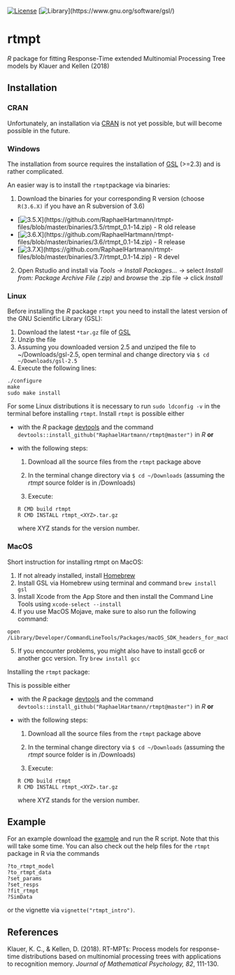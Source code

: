 [![License](https://img.shields.io/badge/license-GPL(>=2)-orange.svg)](http://www.gnu.org/licenses/gpl-2.0.html)
[![Library](https://img.shields.io/badge/library-GSL(>=2.3)-orange.svg)](https://www.gnu.org/software/gsl/)

# rtmpt
*R* package for fitting Response-Time extended Multinomial Processing Tree models by Klauer and Kellen (2018)

## Installation

### CRAN
Unfortunately, an installation via [CRAN](https://cran.r-project.org/) is not yet possible, but will become possible in the future.

### Windows
The installation from source requires the installation of [GSL](https://www.gnu.org/software/gsl/) (>=2.3) and is rather complicated.

An easier way is to install the `rtmpt`package via binaries:
1. Download the binaries for your corresponding R version (choose `R(3.6.X)` if you have an R subversion of 3.6)
* [![3.5.X](https://img.shields.io/badge/binaries-R(3.5.X)-blue.svg)](https://github.com/RaphaelHartmann/rtmpt-files/blob/master/binaries/3.5/rtmpt_0.1-14.zip) - R old release
* [![3.6.X](https://img.shields.io/badge/binaries-R(3.6.X)-blue.svg)](https://github.com/RaphaelHartmann/rtmpt-files/blob/master/binaries/3.6/rtmpt_0.1-14.zip) - R release
* [![3.7.X](https://img.shields.io/badge/binaries-R(3.7.X)-blue.svg)](https://github.com/RaphaelHartmann/rtmpt-files/blob/master/binaries/3.7/rtmpt_0.1-14.zip) - R devel
2. Open Rstudio and install via *Tools -> Install Packages... ->* select *Install from: Package Archive File (.zip)* and *browse* the .zip file *->* click *Install*

### Linux
Before installing the *R* package `rtmpt` you need to install the latest version of the GNU Scientific Library (GSL):
1. Download the latest `*tar.gz` file of [GSL](http://ftpmirror.gnu.org/gsl/)
2. Unzip the file
3. Assuming you downloaded version 2.5 and unziped the file to ~/Downloads/gsl-2.5, open terminal and change directory via ```$ cd ~/Downloads/gsl-2.5```
4. Execute the following lines:
```
./configure
make
sudo make install
```
For some Linux distributions it is necessary to run `sudo ldconfig -v` in the terminal before installing `rtmpt`.
Install `rtmpt` is possible either 

- with the *R* package [devtools](https://cran.r-project.org/web/packages/devtools/index.html) and the command `devtools::install_github("RaphaelHartmann/rtmpt@master")` in *R* **or** 
- with the following steps:
  
    1. Download all the source files from the `rtmpt` package above
  
    2. In the terminal change directory via `$ cd ~/Downloads` (assuming the *rtmpt* source folder is in /Downloads)
  
    3. Execute:
    ```
    R CMD build rtmpt
    R CMD INSTALL rtmpt_<XYZ>.tar.gz
    ```
    where XYZ stands for the version number.

### MacOS
Short instruction for installing rtmpt on MacOS:
1. If not already installed, install [Homebrew](https://brew.sh/)
2. Install GSL via Homebrew using terminal and command `brew install gsl`
3. Install Xcode from the App Store and then install the Command Line Tools using `xcode-select --install`
4. If you use MacOS Mojave, make sure to also run the following command:
```
open /Library/Developer/CommandLineTools/Packages/macOS_SDK_headers_for_macOS_10.14.pkg
```
5. If you encounter problems, you might also have to install gcc6 or another gcc version. Try `brew install gcc`

Installing the `rtmpt` package:

This is possible either

- with the *R* package [devtools](https://cran.r-project.org/web/packages/devtools/index.html) and the command `devtools::install_github("RaphaelHartmann/rtmpt@master")` in *R* **or** 
- with the following steps:
  
    1. Download all the source files from the `rtmpt` package above
  
    2. In the terminal change directory via `$ cd ~/Downloads` (assuming the *rtmpt* source folder is in /Downloads)
  
    3. Execute:
    ```
    R CMD build rtmpt
    R CMD INSTALL rtmpt_<XYZ>.tar.gz
    ```
    where XYZ stands for the version number.

## Example
For an example download the [example](https://github.com/RaphaelHartmann/rtmpt-files/blob/master/an_example.zip) and run the R script. Note that this will take some time. You can also check out the help files for the `rtmpt` package in R via the commands
```
?to_rtmpt_model
?to_rtmpt_data
?set_params
?set_resps
?fit_rtmpt
?SimData
```
or the vignette via `vignette("rtmpt_intro")`.

## References
Klauer, K. C., & Kellen, D. (2018). RT-MPTs: Process models for response-time distributions based on multinomial processing trees with applications to recognition memory. *Journal of Mathematical Psychology, 82*, 111-130.
